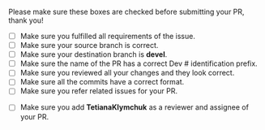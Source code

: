 Please make sure these boxes are checked before submitting your PR, thank you!
<!--- to make the checkbox checked, put "X" between "[]" like this: [X] -->

* [ ] Make sure you fulfilled all requirements of the issue.
* [ ] Make sure your source branch is correct.
* [ ] Make sure your destination branch is **devel**.
* [ ] Make sure the name of the PR has a correct Dev # identification prefix.
* [ ] Make sure you reviewed all your changes and they look correct.
* [ ] Make sure all the commits have a correct format. <!---  "DEV-# [commit description]" -->
* [ ] Make sure you refer related issues for your PR. 
<!---  To do so write in the description "Take a look at the Issue #[number of the issue]" -->
* [ ] Make sure you add **TetianaKlymchuk** as a reviewer and assignee of your PR.